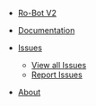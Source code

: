 <!-- Navbar -->

-   [Ro-Bot V2](/)

-   [Documentation](/index)

-   [Issues](/issues/index)

    -   <a href="https://github.com/Flamebullet/Ro-Bot-V2-Webpage/issues" target="_blank">View all Issues</a>
    -   <a href="https://github.com/Flamebullet/Ro-Bot-V2-Webpage/issues/new" target="_blank">Report Issues</a>

-   [About](/about)
